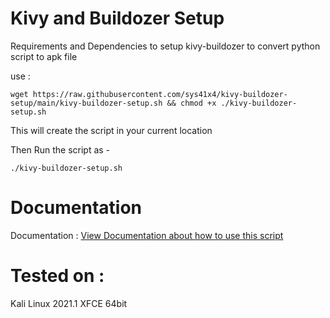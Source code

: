 # Kivy and  Buildozer Setup

Requirements and Dependencies to setup kivy-buildozer to convert python script to apk file

use :

`wget https://raw.githubusercontent.com/sys41x4/kivy-buildozer-setup/main/kivy-buildozer-setup.sh && chmod +x ./kivy-buildozer-setup.sh`

This will create the script in your current location

Then Run the script as -

`./kivy-buildozer-setup.sh`

# Documentation

Documentation : <a href='https://sys41x4.github.io/kivy-buildozer-setup'>View Documentation about how to use this script</a>

# Tested on :

Kali Linux 2021.1 XFCE 64bit
